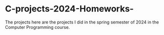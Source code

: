 # C-projects-2024-Homeworks-
The projects here are the projects I did in the spring semester of 2024 in the Computer Programming course.
